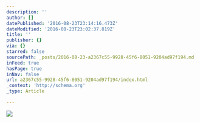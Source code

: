```yaml
---
description: ''
author: []
datePublished: '2016-08-23T23:14:16.473Z'
dateModified: '2016-08-23T23:02:37.819Z'
title: ''
publisher: {}
via: {}
starred: false
sourcePath: _posts/2016-08-23-a2367c55-9928-45f6-8051-9204ad97f194.md
inFeed: true
hasPage: true
inNav: false
url: a2367c55-9928-45f6-8051-9204ad97f194/index.html
_context: 'http://schema.org'
_type: Article

---
```

![](https://the-grid-user-content.s3-us-west-2.amazonaws.com/9e1eae8c-5b20-4714-8dea-58807cce72f0.jpg)